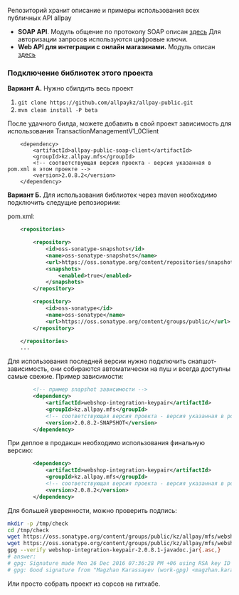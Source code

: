 Репозиторий хранит описание и примеры использования всех публичных API allpay

- **SOAP API**.
Модуль общение по протоколу SOAP описан [здесь](https://github.com/allpaykz/allpay-public/tree/develop/allpay-public-soap)
Для авторизации запросов используются цифровые ключи.
- **Web API для интеграции с онлайн магазинами.**
Модуль описан [здесь](https://github.com/allpaykz/allpay-public/tree/develop/webshop-integration)

### Подключение библиотек этого проекта

**Вариант А.** Нужно сбилдить весь проект

1. `git clone https://github.com/allpaykz/allpay-public.git`
2. `mvn clean install -P beta`

После удачного билда, можете добавить в свой проект зависимость для использования TransactionManagementV1_0Client

        <dependency>
            <artifactId>allpay-public-soap-client</artifactId>
            <groupId>kz.allpay.mfs</groupId>
            <!-- соответствующая версия проекта - версия указанная в pom.xml в этом проекте -->
            <version>2.0.8.2</version>
        </dependency>

**Вариант Б.** Для использования библиотек через maven необходимо подключить следущие репозиориии:

pom.xml:
```xml
    <repositories>

        <repository>
            <id>oss-sonatype-snapshots</id>
            <name>oss-sonatype-snapshots</name>
            <url>https://oss.sonatype.org/content/repositories/snapshots/</url>
            <snapshots>
                <enabled>true</enabled>
            </snapshots>
        </repository>

        <repository>
            <id>oss-sonatype</id>
            <name>oss-sonatype</name>
            <url>https://oss.sonatype.org/content/groups/public/</url>
        </repository>

    </repositories>
    ...
```

Для использования последней версии нужно подключить снапшот-зависимость, они собираются автоматически на пуш и всегда доступны самые свежие.
Пример зависимости:
```xml
        <!-- пример snapshot зависимости -->
        <dependency>
            <artifactId>webshop-integration-keypair</artifactId>
            <groupId>kz.allpay.mfs</groupId>
            <!-- соответствующая версия проекта - версия указанная в pom.xml в этом проекте -->
            <version>2.0.8.2-SNAPSHOT</version>
        </dependency>
```

При деплое в продакшн необходимо использования финальную версию:

```xml
        <dependency>
            <artifactId>webshop-integration-keypair</artifactId>
            <groupId>kz.allpay.mfs</groupId>
            <!-- соответствующая версия проекта - версия указанная в pom.xml в этом проекте -->
            <version>2.0.8.2</version>
        </dependency>
```

Для большей уверенности, можно проверить подпись: 

```bash
mkdir -p /tmp/check
cd /tmp/check 
wget https://oss.sonatype.org/content/groups/public/kz/allpay/mfs/webshop-integration-keypair/2.0.8.1/webshop-integration-keypair-2.0.8.1-javadoc.jar
wget https://oss.sonatype.org/content/groups/public/kz/allpay/mfs/webshop-integration-keypair/2.0.8.1/webshop-integration-keypair-2.0.8.1-javadoc.jar.asc
gpg --verify webshop-integration-keypair-2.0.8.1-javadoc.jar{.asc,}
# answer:
# gpg: Signature made Mon 26 Dec 2016 07:36:28 PM +06 using RSA key ID DEF0290B
# gpg: Good signature from "Magzhan Karassayev (work-gpg) <magzhan.karasayev@allpay.kz>"
```

Или просто собрать проект из сорсов на гитхабе.
